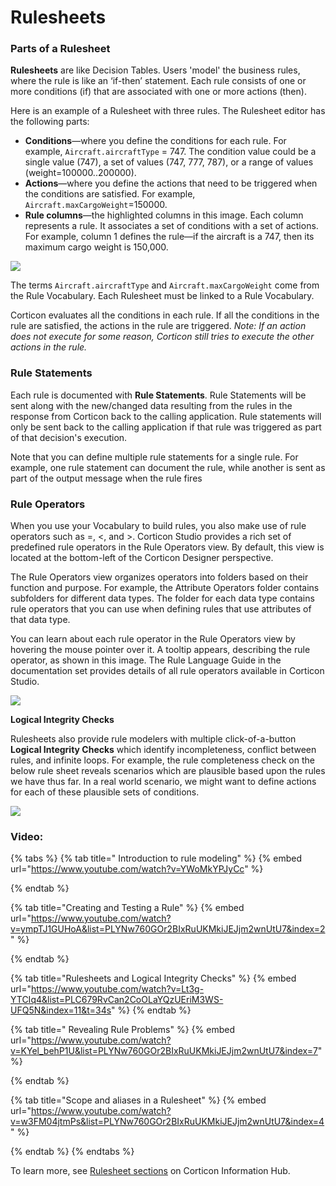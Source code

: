 # Rulesheets

### Parts of a Rulesheet

**Rulesheets** are like Decision Tables. Users 'model' the business rules, where the rule is like an ‘if-then’ statement. Each rule consists of one or more conditions (if) that are associated with one or more actions (then).&#x20;

Here is an example of a Rulesheet with three rules. The Rulesheet editor has the following parts:

* **Conditions**—where you define the conditions for each rule. For example, `Aircraft.aircraftType` = 747. The condition value could be a single value (747), a set of values (747, 777, 787), or a range of values (weight=100000..200000).&#x20;
* **Actions**—where you define the actions that need to be triggered when the conditions are satisfied. For example, `Aircraft.maxCargoWeight`=150000.&#x20;
* **Rule columns**—the highlighted columns in this image. Each column represents a rule. It associates a set of conditions with a set of actions. For example, column 1 defines the rule—if the aircraft is a 747, then its maximum cargo weight is 150,000.&#x20;

![](<../../../.gitbook/assets/image (62).png>)

The terms `Aircraft.aircraftType` and `Aircraft.maxCargoWeight` come from the Rule Vocabulary. Each Rulesheet must be linked to a Rule Vocabulary.&#x20;

Corticon evaluates all the conditions in each rule. If all the conditions in the rule are satisfied, the actions in the rule are triggered. _Note: If an action does not execute for some reason, Corticon still tries to execute the other actions in the rule._

### **Rule Statements**

Each rule is documented with **Rule Statements**. Rule Statements will be sent along with the new/changed data resulting from the rules in the response from Corticon back to the calling application. Rule statements will only be sent back to the calling application if that rule was triggered as part of that decision's execution.

Note that you can define multiple rule statements for a single rule. For example, one rule statement can document the rule, while another is sent as part of the output message when the rule fires

### Rule Operators

When you use your Vocabulary to build rules, you also make use of rule operators such as =, <, and >. Corticon Studio provides a rich set of predefined rule operators in the Rule Operators view. By default, this view is located at the bottom-left of the Corticon Designer perspective.&#x20;

The Rule Operators view organizes operators into folders based on their function and purpose. For example, the Attribute Operators folder contains subfolders for different data types. The folder for each data type contains rule operators that you can use when defining rules that use attributes of that data type.

You can learn about each rule operator in the Rule Operators view by hovering the mouse pointer over it. A tooltip appears, describing the rule operator, as shown in this image. The Rule Language Guide in the documentation set provides details of all rule operators available in Corticon Studio.

![](<../../../.gitbook/assets/image (78).png>)

**Logical Integrity Checks**

Rulesheets also provide rule modelers with multiple click-of-a-button **Logical Integrity Checks** which identify incompleteness, conflict between rules, and infinite loops. For example, the rule completeness check on the below rule sheet reveals scenarios which are plausible based upon the rules we have thus far. In a real world scenario, we might want to define actions for each of these plausible sets of conditions.&#x20;

![](../../../.gitbook/assets/comp.png)

### Video:

{% tabs %}
{% tab title=" Introduction to rule modeling" %}
{% embed url="https://www.youtube.com/watch?v=YWoMkYPJyCc" %}


{% endtab %}

{% tab title="Creating and Testing a Rule" %}
{% embed url="https://www.youtube.com/watch?v=ympTJ1GUHoA&list=PLYNw760GOr2BIxRuUKMkiJEJjm2wnUtU7&index=2" %}


{% endtab %}

{% tab title="Rulesheets and Logical Integrity Checks" %}
{% embed url="https://www.youtube.com/watch?v=Lt3g-YTCIq4&list=PLC679RvCan2CoOLaYQzUEriM3WS-UFQ5N&index=11&t=34s" %}
{% endtab %}

{% tab title=" Revealing Rule Problems" %}
{% embed url="https://www.youtube.com/watch?v=KYel_behP1U&list=PLYNw760GOr2BIxRuUKMkiJEJjm2wnUtU7&index=7" %}


{% endtab %}

{% tab title="Scope and aliases in a Rulesheet" %}
{% embed url="https://www.youtube.com/watch?v=w3FM04jtmPs&list=PLYNw760GOr2BIxRuUKMkiJEJjm2wnUtU7&index=4" %}


{% endtab %}
{% endtabs %}

To learn more, see [Rulesheet sections](https://docs.progress.com/bundle/corticon-quick-reference/page/Rulesheet-sections.html) on Corticon Information Hub.

